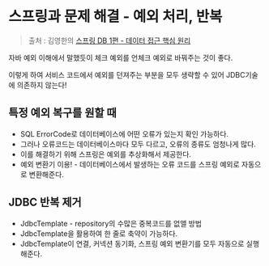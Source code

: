스프링과 문제 해결 - 예외 처리, 반복
==
> 출처 : 김영한의 [스프링 DB 1편 - 데이터 접근 핵심 원리](https://www.inflearn.com/course/%EC%8A%A4%ED%94%84%EB%A7%81-db-1/dashboard)

자바 예외 이해에서 말했듯이 체크 예외를 언체크 예외로 바꿔주는 것이 좋다.

이렇게 하여 서비스 코드에서 예외를 던져주는 부분을 모두 생략할 수 있어 JDBC기술에 의존하지 않는다!

특정 예외 복구를 원할 때
--
- SQL ErrorCode로 데이터베이스에 어떤 오류가 있는지 확인 가능하다.
- 그러나 오류코드는 데이터베이스마다 모두 다르고, 오류의 종류도 엄청나게 많다.
- 이를 해결하기 위해 스프링은 예외를 추상화해서 제공한다.
- 예외 변환기 이용! - 데이터베이스에서 발생하는 오류 코드를 스프링 예외로 자동으로 변환해준다.

JDBC 반복 제거
--
- JdbcTemplate - repository의 수많은 중복코드를 없앨 방법
- JdbcTemplate을 활용하여 한 줄로 축약이 가능하다.
- JdbcTemplate이 연결, 커넥션 동기화, 스프링 예외 변환기를 모두 자동으로 실행해준다.
